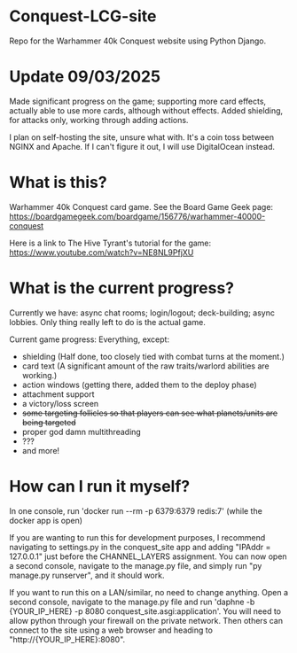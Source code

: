 # Conquest-LCG-site
Repo for the Warhammer 40k Conquest website using Python Django.

# Update 09/03/2025

Made significant progress on the game; supporting more card effects, 
actually able to use more cards, although without effects. Added shielding,
for attacks only, working through adding actions.

I plan on self-hosting the site, unsure what with. It's a coin toss between NGINX and Apache.
If I can't figure it out, I will use DigitalOcean instead.

# What is this?

Warhammer 40k Conquest card game. See the Board Game Geek page: 
https://boardgamegeek.com/boardgame/156776/warhammer-40000-conquest

Here is a link to The Hive Tyrant's tutorial for the game: https://www.youtube.com/watch?v=NE8NL9PfjXU

# What is the current progress?

Currently we have: async chat rooms; login/logout; deck-building; async lobbies. Only thing really left to do is the actual game.

Current game progress: Everything, except:

- shielding (Half done, too closely tied with combat turns at the moment.)
- card text (A significant amount of the raw traits/warlord abilities are working.)
- action windows (getting there, added them to the deploy phase)
- attachment support
- a victory/loss screen
- ~~some targeting follicles so that players can see what planets/units are being targeted~~
- proper god damn multithreading
- ???
- and more!

# How can I run it myself?

In one console, run 'docker run --rm -p 6379:6379 redis:7' (while the docker app is open)

If you are wanting to run this for development purposes, I recommend navigating
to settings.py in the conquest_site app and adding
"IPAddr = 127.0.0.1" just before the CHANNEL_LAYERS assignment.
You can now open a second console, navigate to the manage.py file, and simply run
"py manage.py runserver", and it should work.

If you want to run this on a LAN/similar, no need to change anything. Open a second console,
navigate to the manage.py file and run 
'daphne -b {YOUR_IP_HERE} -p 8080 conquest_site.asgi:application'.
You will need to allow python through your firewall on the private network.
Then others can connect to the site using a web browser and heading
to "http://{YOUR_IP_HERE}:8080".
